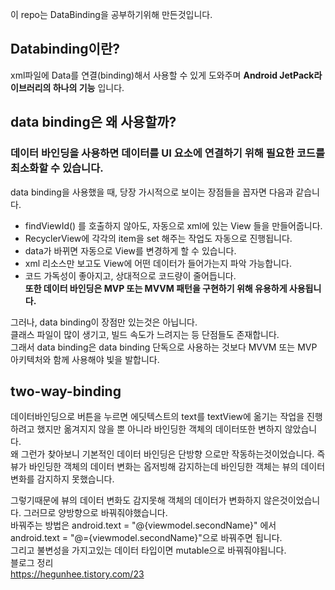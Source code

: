 이 repo는 DataBinding을 공부하기위해 만든것입니다.  
## Databinding이란?  
xml파일에 Data를 연결(binding)해서 사용할 수 있게 도와주며 **Android JetPack라이브러리의 하나의 기능** 입니다.  
## data binding은 왜 사용할까?  
### 데이터 바인딩을 사용하면 데이터를 UI 요소에 연결하기 위해 필요한 코드를 최소화할 수 있습니다.  
data binding을 사용했을 때, 당장 가시적으로 보이는 장점들을 꼽자면 다음과 같습니다.  
* findViewId() 를 호출하지 않아도, 자동으로 xml에 있는 View 들을 만들어줍니다.  
* RecyclerView에 각각의 item을 set 해주는 작업도 자동으로 진행됩니다.  
* data가 바뀌면 자동으로 View를 변경하게 할 수 있습니다.  
* xml 리소스만 보고도 View에 어떤 데이터가 들어가는지 파악 가능합니다.  
* 코드 가독성이 좋아지고, 상대적으로 코드량이 줄어듭니다.  
**또한 데이터 바인딩은 MVP 또는 MVVM 패턴을 구현하기 위해 유용하게 사용됩니다.**  
  
그러나, data binding이 장점만 있는것은 아닙니다.  
클래스 파일이 많이 생기고, 빌드 속도가 느려지는 등 단점들도 존재합니다.  
그래서 data binding은 data binding 단독으로 사용하는 것보다 MVVM 또는 MVP 아키텍처와 함께 사용해야 빛을 발합니다.  
## two-way-binding  
데이터바인딩으로 버튼을 누르면 에딧텍스트의 text를 textView에 옮기는 작업을 진행하려고 했지만 옮겨지지 않을 뿐 아니라 바인딩한 객체의 데이터또한 변하지 않았습니다.  
왜 그런가 찾아보니 기본적인 데이터 바인딩은 단방향 으로만 작동하는것이었습니다. 즉 뷰가 바인딩한 객체의 데이터 변화는 옵저빙해 감지하는데 바인딩한 객체는 뷰의 데이터 변화를 감지하지 못했습니다.
  
그렇기때문에 뷰의 데이터 변화도 감지못해 객체의 데이터가 변화하지 않은것이었습니다. 그러므로 양방향으로 바꿔줘야했습니다.  
바꿔주는 방법은 android.text = "@{viewmodel.secondName}" 에서 android.text = "@={viewmodel.secondName}"으로 바꿔주면 됩니다.  
그리고 불변성을 가지고있는 데이터 타입이면 mutable으로 바꿔줘야됩니다.  
블로그 정리  
https://hegunhee.tistory.com/23
